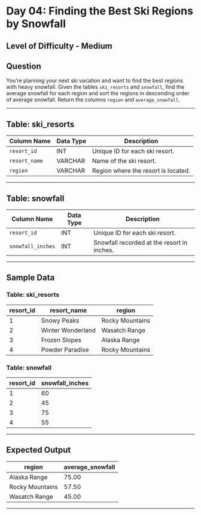# **Day 04: Finding the Best Ski Regions by Snowfall**

## **Level of Difficulty** - **Medium**

## **Question**

You’re planning your next ski vacation and want to find the best regions with heavy snowfall. Given the tables `ski_resorts` and `snowfall`, find the average snowfall for each region and sort the regions in descending order of average snowfall. Return the columns `region` and `average_snowfall`.

---

## **Table: ski_resorts**

| **Column Name** | **Data Type** | **Description**                     |
| --------------- | ------------- | ----------------------------------- |
| `resort_id`     | INT           | Unique ID for each ski resort.      |
| `resort_name`   | VARCHAR       | Name of the ski resort.             |
| `region`        | VARCHAR       | Region where the resort is located. |

---

## **Table: snowfall**

| **Column Name**   | **Data Type** | **Description**                            |
| ----------------- | ------------- | ------------------------------------------ |
| `resort_id`       | INT           | Unique ID for each ski resort.             |
| `snowfall_inches` | INT           | Snowfall recorded at the resort in inches. |

---

## **Sample Data**

### **Table: ski_resorts**

| resort_id | resort_name       | region          |
| --------- | ----------------- | --------------- |
| 1         | Snowy Peaks       | Rocky Mountains |
| 2         | Winter Wonderland | Wasatch Range   |
| 3         | Frozen Slopes     | Alaska Range    |
| 4         | Powder Paradise   | Rocky Mountains |

### **Table: snowfall**

| resort_id | snowfall_inches |
| --------- | --------------- |
| 1         | 60              |
| 2         | 45              |
| 3         | 75              |
| 4         | 55              |

---

## **Expected Output**

| region          | average_snowfall |
| --------------- | ---------------- |
| Alaska Range    | 75.00            |
| Rocky Mountains | 57.50            |
| Wasatch Range   | 45.00            |

---
